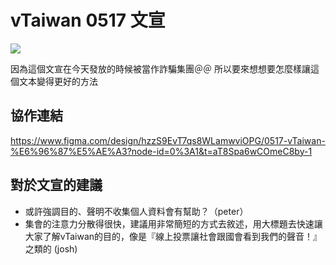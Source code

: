 # vTaiwan 0517 文宣

![](https://s3-ap-northeast-1.amazonaws.com/g0v-hackmd-images/uploads/upload_ca62c7685c2c547e4cdd17aeb5170876.png)

因為這個文宣在今天發放的時候被當作詐騙集團＠＠
所以要來想想要怎麼樣讓這個文本變得更好的方法

## 協作連結
https://www.figma.com/design/hzzS9EvT7qs8WLamwviOPG/0517-vTaiwan-%E6%96%87%E5%AE%A3?node-id=0%3A1&t=aT8Spa6wCOmeC8by-1

## 對於文宣的建議
- 或許強調目的、聲明不收集個人資料會有幫助？（peter）
- 集會的注意力分散得很快，建議用非常簡短的方式去敘述，用大標題去快速讓大家了解vTaiwan的目的，像是『線上投票讓社會跟國會看到我們的聲音！』之類的 (josh)